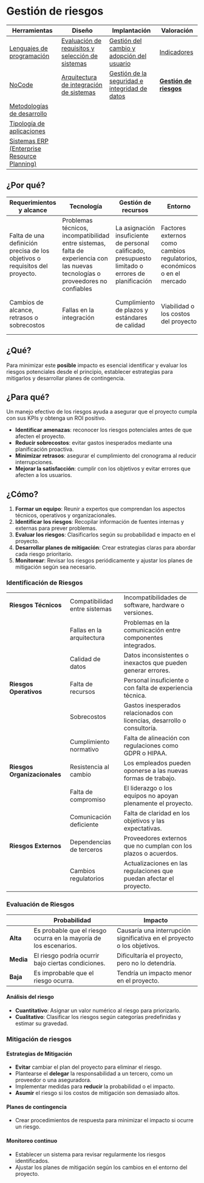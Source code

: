 # Gestión de riesgos

|Herramientas|Diseño|Implantación|Valoración|
|-|-|-|-|
|[Lenguajes de programación](lenguajesProgramacion.md)|[Evaluación de requisitos y selección de sistemas](requisitos.md)|[Gestión del cambio y adopción del usuario](gestionDelCambio.md)|[Indicadores](indicadores.md)|
|[NoCode](noCode.md)|[Arquitectura de integración de sistemas](arquitectura.md)|[Gestión de la seguridad e integridad de datos](gestionSeguridad.md)|[**Gestión de riesgos**](riesgos.md)|
|[Metodologías de desarrollo](metodologiasDesarrollo.md)
|[Tipología de aplicaciones](tipologia.md)
|[Sistemas ERP (Enterprise Resource Planning)](erp.md)

## ¿Por qué?

|Requerimientos y alcance|Tecnología|Gestión de recursos|Entorno|Gestión del cambio|Comunicación|
|-|-|-|-|-|-|
|Falta de una definición precisa de los objetivos o requisitos del proyecto.|Problemas técnicos, incompatibilidad entre sistemas, falta de experiencia con las nuevas tecnologías o proveedores no confiables|La asignación insuficiente de personal calificado, presupuesto limitado o errores de planificación|Factores externos como cambios regulatorios, económicos o en el mercado|La falta de aceptación de los cambios tecnológicos por parte de los empleados|La mala comunicación entre las partes interesadas|
|Cambios de alcance, retrasos o sobrecostos|Fallas en la integración|Cumplimiento de plazos y estándares de calidad|Viabilidad o los costos del proyecto|Retrasar la adopción e implementación de los sistemas|Malentendidos, expectativas no realistas o falta de coordinación|

## ¿Qué?

Para minimizar este **posible** impacto es esencial identificar y evaluar los riesgos potenciales desde el principio, establecer estrategias para mitigarlos y desarrollar planes de contingencia. 

## ¿Para qué?

Un manejo efectivo de los riesgos ayuda a asegurar que el proyecto cumpla con sus KPIs y obtenga un ROI positivo.

- **Identificar amenazas**: reconocer los riesgos potenciales antes de que afecten el proyecto.
- **Reducir sobrecostos**: evitar gastos inesperados mediante una planificación proactiva.
- **Minimizar retrasos**: asegurar el cumplimiento del cronograma al reducir interrupciones.
- **Mejorar la satisfacción**: cumplir con los objetivos y evitar errores que afecten a los usuarios.

## ¿Cómo?

1. **Formar un equipo**: Reunir a expertos que comprendan los aspectos técnicos, operativos y organizacionales.
2. **Identificar los riesgos**: Recopilar información de fuentes internas y externas para prever problemas.
3. **Evaluar los riesgos**: Clasificarlos según su probabilidad e impacto en el proyecto.
4. **Desarrollar planes de mitigación**: Crear estrategias claras para abordar cada riesgo prioritario.
5. **Monitorear**: Revisar los riesgos periódicamente y ajustar los planes de mitigación según sea necesario.

### Identificación de Riesgos

||||
|-|-|-|
|**Riesgos Técnicos**|Compatibilidad entre sistemas|Incompatibilidades de software, hardware o versiones.|
||Fallas en la arquitectura|Problemas en la comunicación entre componentes integrados.|
||Calidad de datos|Datos inconsistentes o inexactos que pueden generar errores.|
|**Riesgos Operativos**|Falta de recursos|Personal insuficiente o con falta de experiencia técnica.|
||Sobrecostos|Gastos inesperados relacionados con licencias, desarrollo o consultoría.|
||Cumplimiento normativo|Falta de alineación con regulaciones como GDPR o HIPAA.|
|**Riesgos Organizacionales**|Resistencia al cambio|Los empleados pueden oponerse a las nuevas formas de trabajo.|
||Falta de compromiso|El liderazgo o los equipos no apoyan plenamente el proyecto.|
||Comunicación deficiente|Falta de claridad en los objetivos y las expectativas.|
|**Riesgos Externos**|Dependencias de terceros|Proveedores externos que no cumplan con los plazos o acuerdos.|
||Cambios regulatorios|Actualizaciones en las regulaciones que puedan afectar el proyecto.|

### Evaluación de Riesgos

||Probabilidad|Impacto|
|-|-|-|
|**Alta**|Es probable que el riesgo ocurra en la mayoría de los escenarios.|Causaría una interrupción significativa en el proyecto o los objetivos.|
|**Media**|El riesgo podría ocurrir bajo ciertas condiciones.|Dificultaría el proyecto, pero no lo detendría.|
|**Baja**|Es improbable que el riesgo ocurra.|Tendría un impacto menor en el proyecto.|

#### Análisis del riesgo
  
- **Cuantitativo**: Asignar un valor numérico al riesgo para priorizarlo.
- **Cualitativo**: Clasificar los riesgos según categorías predefinidas y estimar su gravedad.

### Mitigación de riesgos

#### Estrategias de Mitigación

- **Evitar** cambiar el plan del proyecto para eliminar el riesgo.
- Plantearse el **delegar** la responsabilidad a un tercero, como un proveedor o una aseguradora.
- Implementar medidas para **reducir** la probabilidad o el impacto.
- **Asumir** el riesgo si los costos de mitigación son demasiado altos.

#### Planes de contingencia

- Crear procedimientos de respuesta para minimizar el impacto si ocurre un riesgo.

#### Monitoreo continuo

- Establecer un sistema para revisar regularmente los riesgos identificados.
- Ajustar los planes de mitigación según los cambios en el entorno del proyecto.
